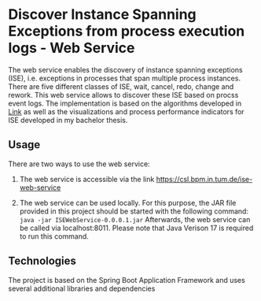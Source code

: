 # Discover Instance Spanning Exceptions from process execution logs - Web Service
The web service enables the discovery of instance spanning exceptions (ISE), i.e. exceptions in processes that span multiple process instances. There are five different classes of ISE, wait, cancel, redo, change and rework. This web service allows to discover these ISE based on procss event logs. The implementation is based on the algorithms developed in [Link](https://doi.org/10.1109/CBI54897.2022.10048) as well as the visualizations and process performance indicators for ISE developed in my bachelor thesis. 

## Usage

 There are two ways to use the web service:

1) The web service is accessible via the link https://csl.bpm.in.tum.de/ise-web-service

2) The web service can be used locally. For this purpose, the JAR file provided in this project should be started with the following command:
   ```java -jar ISEWebService-0.0.0.1.jar```
  Afterwards, the web service can be called via localhost:8011. Please note that Java Verison 17 is required to run this command.

## Technologies
The project is based on the Spring Boot Application Framework and uses several additional libraries and dependencies
